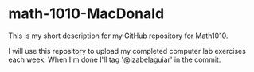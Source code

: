 # math-1010-MacDonald
This is my short description for my GitHub repository for Math1010.

I will use this repository to upload my completed computer lab exercises each week. When I'm done I'll tag '@izabelaguiar' in the commit.
